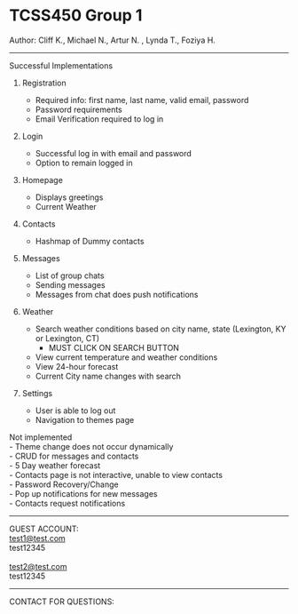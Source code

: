 # TCSS450 Group 1
Author: Cliff K., Michael N., Artur N. , Lynda T., Foziya H.

---------------------------------------------------------------------------------------------------

Successful Implementations
1. Registration
    - Required info: first name, last name, valid email, password
    - Password requirements
    - Email Verification required to log in

2. Login
    - Successful log in with email and password
    - Option to remain logged in
    


3. Homepage
    - Displays greetings
    - Current Weather

4. Contacts
    - Hashmap of Dummy contacts

5. Messages
    - List of group chats
    - Sending messages
    - Messages from chat does push notifications


6. Weather
    - Search weather conditions based on city name, state (Lexington, KY  or Lexington, CT)
        - MUST CLICK ON SEARCH BUTTON
    - View current temperature and weather conditions
    - View 24-hour forecast
    - Current City name changes with search

7. Settings
    - User is able to log out
    - Navigation to themes page

Not implemented <br />
    - Theme change does not occur dynamically <br />
    - CRUD for messages and contacts <br />
    - 5 Day weather forecast <br />
    - Contacts page is not interactive, unable to view contacts <br />
    - Password Recovery/Change <br />
    - Pop up notifications for new messages <br />
    - Contacts request notifications <br />

---------------------------------------------------------------------------------------------------

GUEST ACCOUNT: <br />
test1@test.com <br/>
test12345 
<br /> <br />
test2@test.com <br />
test12345

---------------------------------------------------------------------------------------------------

CONTACT FOR QUESTIONS:

